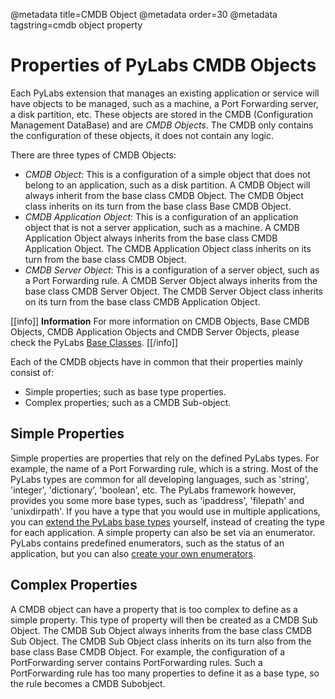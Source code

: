 @metadata title=CMDB Object
@metadata order=30
@metadata tagstring=cmdb object property

[baseclass]: #/ExtendingPyLabs/BaseClasses
[createenum]: #/ExtendingPyLabs/CreateEnumerators


# Properties of PyLabs CMDB Objects

Each PyLabs extension that manages an existing application or service will have objects to be managed, such as a machine, a Port Forwarding server, a disk partition, etc. These objects are stored in the CMDB (Configuration Management DataBase) and are *CMDB Objects*. The CMDB only contains the configuration of these objects, it does not contain any logic.

There are three types of CMDB Objects:

* *CMDB Object*:
This is a configuration of a simple object that does not belong to an application, such as a disk partition. A CMDB Object will always inherit from the base class CMDB Object. The CMDB Object class inherits on its turn from the base class Base CMDB Object.
* *CMDB Application Object*:
This is a configuration of an application object that is not a server application, such as a machine. A CMDB Application Object always inherits from the base class CMDB Application Object. The CMDB Application Object class inherits on its turn from the base class CMDB Object.
* *CMDB Server Object*:
This is a configuration of a server object, such as a Port Forwarding rule. A CMDB Server Object always inherits from the base class CMDB Server Object. The CMDB Server Object class inherits on its turn from the base class CMDB Application Object.

[[info]]
**Information**
For more information on CMDB Objects, Base CMDB Objects, CMDB Application Objects and CMDB Server Objects, please check the PyLabs [Base Classes][baseclass].
[[/info]]

Each of the CMDB objects have in common that their properties mainly consist of:

* Simple properties; such as base type properties.
* Complex properties; such as a CMDB Sub-object.


## Simple Properties

Simple properties are properties that rely on the defined PyLabs types. For example, the name of a Port Forwarding rule, which is a string. Most of the PyLabs types are common for all developing languages, such as 'string', 'integer', 'dictionary', 'boolean', etc. The PyLabs framework however, provides you some more base types, such as 'ipaddress', 'filepath' and 'unixdirpath'.
If you have a type that you would use in multiple applications, you can [extend the PyLabs base types][createenum] yourself, instead of creating the type for each application.
A simple property can also be set via an enumerator. PyLabs contains predefined enumerators, such as the status of an application, but you can also [create your own enumerators][createenum].

## Complex Properties

A CMDB object can have a property that is too complex to define as a simple property. This type of property will then be created as a CMDB Sub Object. The CMDB Sub Object always inherits from the base class CMDB Sub Object. The CMDB Sub Object class inherits on its turn also from the base class Base CMDB Object.
For example, the configuration of a PortForwarding server contains PortForwarding rules. Such a PortForwarding rule has too many properties to define it as a base type, so the rule becomes a CMDB Subobject. 
